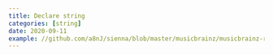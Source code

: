 ```yaml
---
title: Declare string
categories: [string]
date: 2020-09-11
example: //github.com/a8nJ/sienna/blob/master/musicbrainz/musicbrainz-release.php
---
```

